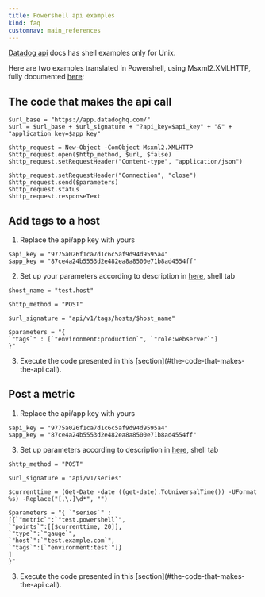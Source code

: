 ```yaml
---
title: Powershell api examples
kind: faq
customnav: main_references
---
```


[Datadog api](/api) docs has shell examples only for Unix.

Here are two examples translated in Powershell, using Msxml2.XMLHTTP, fully documented [here](https://developer.mozilla.org/en-US/docs/Web/API/XMLHttpRequest): 

## The code that makes the api call

```
$url_base = "https://app.datadoghq.com/" 
$url = $url_base + $url_signature + "?api_key=$api_key" + "&" + "application_key=$app_key"

$http_request = New-Object -ComObject Msxml2.XMLHTTP 
$http_request.open($http_method, $url, $false) 
$http_request.setRequestHeader("Content-type", "application/json")

$http_request.setRequestHeader("Connection", "close") 
$http_request.send($parameters) 
$http_request.status 
$http_request.responseText
```

## Add tags to a host

1. Replace the api/app key with yours
```
$api_key = "9775a026f1ca7d1c6c5af9d94d9595a4" 
$app_key = "87ce4a24b5553d2e482ea8a8500e71b8ad4554ff"
```

2. Set up your parameters according to description in [here](/api/#hosts), shell tab
```
$host_name = "test.host"

$http_method = "POST"

$url_signature = "api/v1/tags/hosts/$host_name" 

$parameters = "{ 
`"tags`" : [`"environment:production`", `"role:webserver`"] 
}"
```

3. Execute the code presented in this [section](#the-code-that-makes-the-api call).

## Post a metric

1. Replace the api/app key with yours
```
$api_key = "9775a026f1ca7d1c6c5af9d94d9595a4" 
$app_key = "87ce4a24b5553d2e482ea8a8500e71b8ad4554ff"
```

3. Set up parameters according to description in [here](/api/#metrics), shell tab
```
$http_method = "POST"

$url_signature = "api/v1/series"

$currenttime = (Get-Date -date ((get-date).ToUniversalTime()) -UFormat %s) -Replace("[,\.]\d*", "")

$parameters = "{ `"series`" :
[{`"metric`":`"test.powershell`",
`"points`":[[$currenttime, 20]],
`"type`":`"gauge`",
`"host`":`"test.example.com`",
`"tags`":[`"environment:test`"]}
]
}"
```

3. Execute the code presented in this [section](#the-code-that-makes-the-api call).